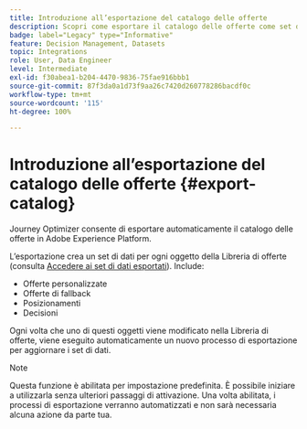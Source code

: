 ```yaml
---
title: Introduzione all’esportazione del catalogo delle offerte
description: Scopri come esportare il catalogo delle offerte come set di dati
badge: label="Legacy" type="Informative"
feature: Decision Management, Datasets
topic: Integrations
role: User, Data Engineer
level: Intermediate
exl-id: f30abea1-b204-4470-9836-75fae916bbb1
source-git-commit: 87f3da0a1d73f9aa26c7420d260778286bacdf0c
workflow-type: tm+mt
source-wordcount: '115'
ht-degree: 100%

---
```


# Introduzione all’esportazione del catalogo delle offerte {#export-catalog}

Journey Optimizer consente di esportare automaticamente il catalogo delle offerte in Adobe Experience Platform.

L’esportazione crea un set di dati per ogni oggetto della Libreria di offerte (consulta [Accedere ai set di dati esportati](../export-catalog/access-dataset.md)). Include:

* Offerte personalizzate
* Offerte di fallback
* Posizionamenti
* Decisioni

Ogni volta che uno di questi oggetti viene modificato nella Libreria di offerte, viene eseguito automaticamente un nuovo processo di esportazione per aggiornare i set di dati.

>[!NOTE]
>
>Questa funzione è abilitata per impostazione predefinita. È possibile iniziare a utilizzarla senza ulteriori passaggi di attivazione. Una volta abilitata, i processi di esportazione verranno automatizzati e non sarà necessaria alcuna azione da parte tua.

<!--
>[!NOTE]
>
>This feature is not enabled by default. If you want to use it, reach out to your Adobe contact to have it activated for your catalog. Once it is enabled, export jobs will be automated and will require no action from your side.
-->
